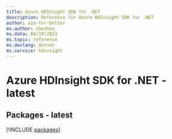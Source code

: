 ```yaml
---
title: Azure HDInsight SDK for .NET
description: Reference for Azure HDInsight SDK for .NET
author: aim-for-better
ms.author: zhezhou
ms.data: 04/19/2023
ms.topic: reference
ms.devlang: dotnet
ms.service: hdinsight
---
```

# Azure HDInsight SDK for .NET - latest
## Packages - latest
[!INCLUDE [packages](hdinsight-index.md)]